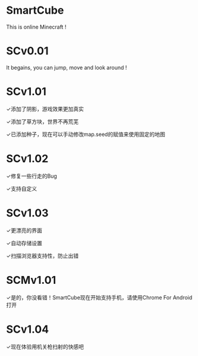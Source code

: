 ﻿# SmartCube
This is online Minecraft !
# SCv0.01
It begains, you can jump, move and look around !
# SCv1.01
✓添加了阴影，游戏效果更加真实

✓添加了草方块，世界不再荒芜

✓已添加种子，现在可以手动修改map.seed的赋值来使用固定的地图
# SCv1.02
✓修复一些行走的Bug

✓支持自定义
# SCv1.03
✓更漂亮的界面

✓自动存储设置

✓扫描浏览器支持性，防止出错
# SCMv1.01
✓是的，你没看错！SmartCube现在开始支持手机，请使用Chrome For Android打开
# SCv1.04
✓现在体验用机关枪扫射的快感吧